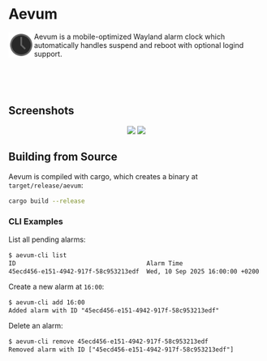# Aevum

<p>
  <img src="./logo.svg" width="10%" align="left">

  Aevum is a mobile-optimized Wayland alarm clock which automatically handles
  suspend and reboot with optional logind support.

  <br clear="align"/>
</p>

<br />

## Screenshots

<p align="center">
  <img src="https://github.com/user-attachments/assets/830e06af-1420-41db-93fe-627f42c7af7c" width="30%"/>
  <img src="https://github.com/user-attachments/assets/3712883f-c1d6-4050-8927-85b28a5e793d" width="30%"/>
</p>

## Building from Source

Aevum is compiled with cargo, which creates a binary at `target/release/aevum`:

```sh
cargo build --release
```

### CLI Examples

List all pending alarms:

```
$ aevum-cli list
ID                                    Alarm Time
45ecd456-e151-4942-917f-58c953213edf  Wed, 10 Sep 2025 16:00:00 +0200
```

Create a new alarm at `16:00`:

```
$ aevum-cli add 16:00
Added alarm with ID "45ecd456-e151-4942-917f-58c953213edf"
```

Delete an alarm:

```
$ aevum-cli remove 45ecd456-e151-4942-917f-58c953213edf
Removed alarm with ID ["45ecd456-e151-4942-917f-58c953213edf"]
```

